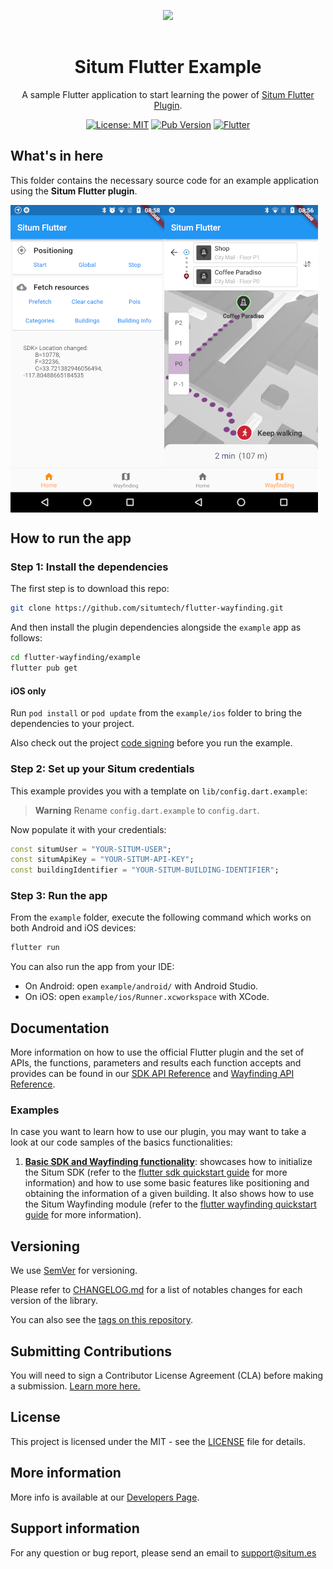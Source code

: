 <p align="center"> <img width="233" src="https://situm.com/wp-content/themes/situm/img/logo-situm.svg" style="margin-bottom:1rem" />
<h1 align="center">Situm Flutter Example</h1>
</p>

<div align="center" style="text-align:center">

A sample Flutter application to start learning the power of [Situm Flutter Plugin](../README.md).

</div>

<div align="center" style="text-align:center">

[![License: MIT](https://img.shields.io/badge/License-MIT-blue.svg)](https://opensource.org/licenses/MIT)
[![Pub Version](https://img.shields.io/pub/v/situm_flutter?color=blueviolet)](https://pub.dev/packages/situm_flutter)
[![Flutter](https://img.shields.io/badge/{/}-flutter-blueviolet)](https://flutter.dev/)

</div>

## What's in here

This folder contains the necessary source code for an example application using the **Situm Flutter plugin**.

<div align="center" style="display: flex;">
    <img src="./docs/assets/home_preview.png" alt="home_preview">
    <img src="./docs/assets/wyf_preview.png" alt="wyf_preview">
</div>

## How to run the app

### Step 1: Install the dependencies

The first step is to download this repo:

```bash
git clone https://github.com/situmtech/flutter-wayfinding.git
```

And then install the plugin dependencies alongside the `example` app as follows:

```bash
cd flutter-wayfinding/example
flutter pub get
```

#### iOS only

Run `pod install` or `pod update` from the `example/ios` folder to bring the dependencies to your project.

Also check out the project [code signing](https://developer.apple.com/support/code-signing/) before you run the example.

### Step 2: Set up your Situm credentials

This example provides you with a template on `lib/config.dart.example`:

> **Warning**
> Rename `config.dart.example` to `config.dart`.

Now populate it with your credentials:

```dart
const situmUser = "YOUR-SITUM-USER";
const situmApiKey = "YOUR-SITUM-API-KEY";
const buildingIdentifier = "YOUR-SITUM-BUILDING-IDENTIFIER";
```

### Step 3: Run the app <a name="runapplication"></a>

From the `example` folder, execute the following command which works on both Android and iOS devices:

```bash
flutter run
```

You can also run the app from your IDE:

- On Android: open `example/android/` with Android Studio.
- On iOS: open `example/ios/Runner.xcworkspace` with XCode.

## Documentation

More information on how to use the official Flutter plugin and the set of APIs, the functions, parameters and results each function accepts and provides can be found in our [SDK API Reference](https://pub.dev/documentation/situm_flutter/latest/situm_flutter_sdk/situm_flutter_sdk-library.html) and [Wayfinding API Reference](https://pub.dev/documentation/situm_flutter/latest/situm_flutter/situm_flutter-library.html).

### Examples

In case you want to learn how to use our plugin, you may want to take a look at our code samples of the basics functionalities:

1. [**Basic SDK and Wayfinding functionality**](./lib/main.dart): showcases how to initialize the Situm SDK (refer to the [flutter sdk quickstart guide](https://situm.com/docs/a-basic-flutter-app/) for more information) and how to use some basic features like positioning and obtaining the information of a given building. It also shows how to use the Situm Wayfinding module (refer to the [flutter wayfinding quickstart guide](https://situm.com/docs/flutter-quickstart-guide/) for more information).

## Versioning

We use [SemVer](http://semver.org/) for versioning.

Please refer to [CHANGELOG.md](../CHANGELOG.md) for a list of notables changes for each version of the library.

You can also see the [tags on this repository](https://github.com/situmtech/flutter-wayfinding/tags).

## Submitting Contributions

You will need to sign a Contributor License Agreement (CLA) before making a submission. [Learn more here.](https://situm.com/contributions/)

## License

This project is licensed under the MIT - see the [LICENSE](../LICENSE) file for details.

## More information

More info is available at our [Developers Page](https://situm.com/docs/01-introduction/).

## Support information

For any question or bug report, please send an email to [support@situm.es](mailto:support@situm.es)
